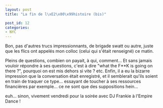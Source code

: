 ```yaml
---
layout: post
title: "La fin de l\xE2\x80\x99histoire (bis)"

post_id: 12
categories:
- NYC
---
```


Bon, pas d'autres trucs impressionnants, de brigade swatt ou autre, juste que les flics ont appelés mon colloc (celui qui s'était renseigné) ce matin.

Pleins de questions, combien on payait, à qui, comment... Et sans jamais vouloir répondre à ses questions, c'est à dire "what the F\*\*K is going on there ?", pourquoi on est mis dehors si vite ? etc. Enfin, il a eu la bizarre impression que la conversation était enregistré, et il semblerait qu'ils soient en train de traquer ce type... essayant de toucher à ses ressources financières par exemple... ce ne sont que des suppositions hein...

euh... sinon, vivement vendredi pour la soirée avec DJ Frankie à l'Empire Dance !
